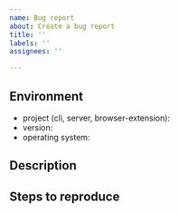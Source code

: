 ```yaml
---
name: Bug report
about: Create a bug report
title: ''
labels: ''
assignees: ''

---
```


## Environment

* project (cli, server, browser-extension): 
* version: 
* operating system: 


## Description


## Steps to reproduce

